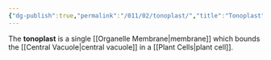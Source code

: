 ```yaml
---
{"dg-publish":true,"permalink":"/011/02/tonoplast/","title":"Tonoplast","tags":["BIOL412"],"noteIcon":"fallback","created":"2024-09-26T13:45:04.137-07:00","updated":"2024-09-26T15:26:49.017-07:00"}
---
```


The **tonoplast** is a single [[Organelle Membrane\|membrane]] which bounds the [[Central Vacuole\|central vacuole]] in a [[Plant Cells\|plant cell]].